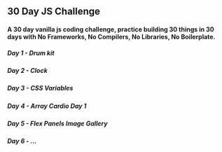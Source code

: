 ## 30 Day JS Challenge

#### A 30 day vanilla js coding challenge, practice building 30 things in 30 days with No Frameworks, No Compilers, No Libraries, No Boilerplate.

##### Day 1 - Drum kit
##### Day 2 - Clock
##### Day 3 - CSS Variables
##### Day 4 - Array Cardio Day 1
##### Day 5 - Flex Panels Image Gallery
##### Day 6 - ...
